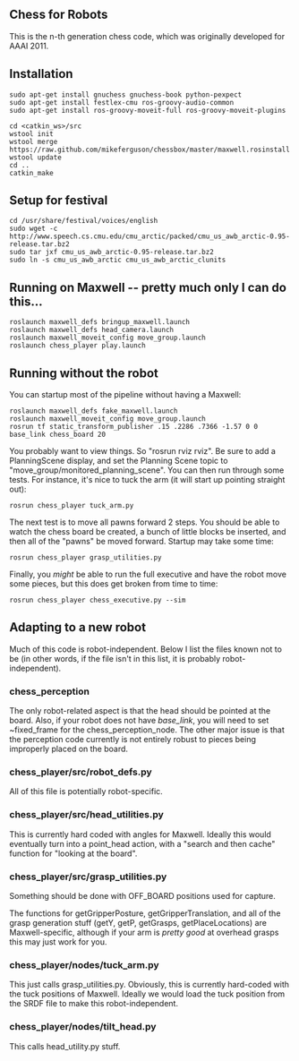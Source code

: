 ## Chess for Robots

This is the n-th generation chess code, which was originally developed for AAAI 2011.

## Installation

    sudo apt-get install gnuchess gnuchess-book python-pexpect
    sudo apt-get install festlex-cmu ros-groovy-audio-common
    sudo apt-get install ros-groovy-moveit-full ros-groovy-moveit-plugins

    cd <catkin_ws>/src
    wstool init
    wstool merge https://raw.github.com/mikeferguson/chessbox/master/maxwell.rosinstall
    wstool update
    cd ..
    catkin_make

## Setup for festival

    cd /usr/share/festival/voices/english
    sudo wget -c http://www.speech.cs.cmu.edu/cmu_arctic/packed/cmu_us_awb_arctic-0.95-release.tar.bz2
    sudo tar jxf cmu_us_awb_arctic-0.95-release.tar.bz2 
    sudo ln -s cmu_us_awb_arctic cmu_us_awb_arctic_clunits

## Running on Maxwell -- pretty much only I can do this...

    roslaunch maxwell_defs bringup_maxwell.launch
    roslaunch maxwell_defs head_camera.launch
    roslaunch maxwell_moveit_config move_group.launch
    roslaunch chess_player play.launch

## Running without the robot
You can startup most of the pipeline without having a Maxwell:

    roslaunch maxwell_defs fake_maxwell.launch
    roslaunch maxwell_moveit_config move_group.launch
    rosrun tf static_transform_publisher .15 .2286 .7366 -1.57 0 0 base_link chess_board 20

You probably want to view things. So "rosrun rviz rviz". Be sure to add a PlanningScene display, and set
the Planning Scene topic to "move_group/monitored_planning_scene". You can then run through some tests.
For instance, it's nice to tuck the arm (it will start up pointing straight out):

    rosrun chess_player tuck_arm.py

The next test is to move all pawns forward 2 steps. You should be able to watch the chess board be created,
a bunch of little blocks be inserted, and then all of the "pawns" be moved forward. Startup may take some time:

    rosrun chess_player grasp_utilities.py

Finally, you *might* be able to run the full executive and have the robot move some pieces, but this does get
broken from time to time:

    rosrun chess_player chess_executive.py --sim

## Adapting to a new robot
Much of this code is robot-independent. Below I list the files known not to be (in other words, if the file
isn't in this list, it is probably robot-independent).

### chess_perception
The only robot-related aspect is that the head should be pointed at the board. Also, if your robot does not
have *base_link*, you will need to set ~fixed_frame for the chess_perception_node. The other major issue is
that the perception code currently is not entirely robust to pieces being improperly placed on the board.

### chess_player/src/robot_defs.py
All of this file is potentially robot-specific.

### chess_player/src/head_utilities.py
This is currently hard coded with angles for Maxwell. Ideally this would eventually turn into a point_head
action, with a "search and then cache" function for "looking at the board".

### chess_player/src/grasp_utilities.py
Something should be done with OFF_BOARD positions used for capture.

The functions for getGripperPosture, getGripperTranslation, and all of the grasp generation stuff (getY, getP,
getGrasps, getPlaceLocations) are Maxwell-specific, although if your arm is *pretty good* at overhead grasps
this may just work for you.

### chess_player/nodes/tuck_arm.py
This just calls grasp_utilities.py. Obviously, this is currently hard-coded with the tuck positions of
Maxwell. Ideally we would load the tuck position from the SRDF file to make this robot-independent.

### chess_player/nodes/tilt_head.py
This calls head_utility.py stuff.
